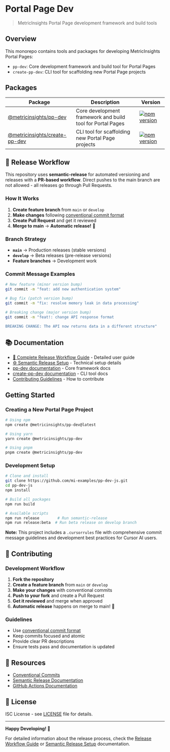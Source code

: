 # Portal Page Dev

> MetricInsights Portal Page development framework and build tools

## Overview

This monorepo contains tools and packages for developing MetricInsights Portal Pages:

- `pp-dev`: Core development framework and build tool for Portal Pages
- `create-pp-dev`: CLI tool for scaffolding new Portal Page projects

## Packages

| Package | Description | Version |
|---------|-------------|---------|
| [@metricinsights/pp-dev](packages/pp-dev) | Core development framework and build tool for Portal Pages | [![npm version](https://img.shields.io/npm/v/@metricinsights/pp-dev)](https://www.npmjs.com/package/@metricinsights/pp-dev) |
| [@metricinsights/create-pp-dev](packages/create-pp-dev) | CLI tool for scaffolding new Portal Page projects | [![npm version](https://img.shields.io/npm/v/@metricinsights/create-pp-dev)](https://www.npmjs.com/package/@metricinsights/create-pp-dev) |

## 🚀 Release Workflow

This repository uses **semantic-release** for automated versioning and releases with a **PR-based workflow**. Direct pushes to the main branch are not allowed - all releases go through Pull Requests.

### How It Works

1. **Create feature branch** from `main` or `develop`
2. **Make changes** following [conventional commit format](https://www.conventionalcommits.org/)
3. **Create Pull Request** and get it reviewed
4. **Merge to main** → **Automatic release!** 🎉

### Branch Strategy

- **`main`** → Production releases (stable versions)
- **`develop`** → Beta releases (pre-release versions)
- **Feature branches** → Development work

### Commit Message Examples

```bash
# New feature (minor version bump)
git commit -m "feat: add new authentication system"

# Bug fix (patch version bump)
git commit -m "fix: resolve memory leak in data processing"

# Breaking change (major version bump)
git commit -m "feat!: change API response format

BREAKING CHANGE: The API now returns data in a different structure"
```

## 📚 Documentation

- [📖 Complete Release Workflow Guide](RELEASE_WORKFLOW.md) - Detailed user guide
- [⚙️ Semantic Release Setup](SEMANTIC_RELEASE_SETUP.md) - Technical setup details
- [pp-dev documentation](packages/pp-dev/README.md) - Core framework docs
- [create-pp-dev documentation](packages/create-pp-dev/README.md) - CLI tool docs
- [Contributing Guidelines](CONTRIBUTING.md) - How to contribute

## Getting Started

### Creating a New Portal Page Project

```bash
# Using npm
npm create @metricinsights/pp-dev@latest

# Using yarn
yarn create @metricinsights/pp-dev

# Using pnpm
pnpm create @metricinsights/pp-dev
```

### Development Setup

```bash
# Clone and install
git clone https://github.com/mi-examples/pp-dev-js.git
cd pp-dev-js
npm install

# Build all packages
npm run build

# Available scripts
npm run release        # Run semantic-release
npm run release:beta  # Run beta release on develop branch
```

**Note:** This project includes a `.cursorrules` file with comprehensive commit message guidelines and development best practices for Cursor AI users.

## 🤝 Contributing

### Development Workflow

1. **Fork the repository**
2. **Create a feature branch** from `main` or `develop`
3. **Make your changes** with conventional commits
4. **Push to your fork** and create a Pull Request
5. **Get it reviewed** and merge when approved
6. **Automatic release** happens on merge to main! 🎉

### Guidelines

- Use [conventional commit format](https://www.conventionalcommits.org/)
- Keep commits focused and atomic
- Provide clear PR descriptions
- Ensure tests pass and documentation is updated

## 🔗 Resources

- [Conventional Commits](https://www.conventionalcommits.org/)
- [Semantic Release Documentation](https://semantic-release.gitbook.io/)
- [GitHub Actions Documentation](https://docs.github.com/en/actions)

## 📄 License

ISC License - see [LICENSE](LICENSE) file for details.

---

**Happy Developing! 🚀**

For detailed information about the release process, check the [Release Workflow Guide](RELEASE_WORKFLOW.md) or [Semantic Release Setup](SEMANTIC_RELEASE_SETUP.md) documentation.
